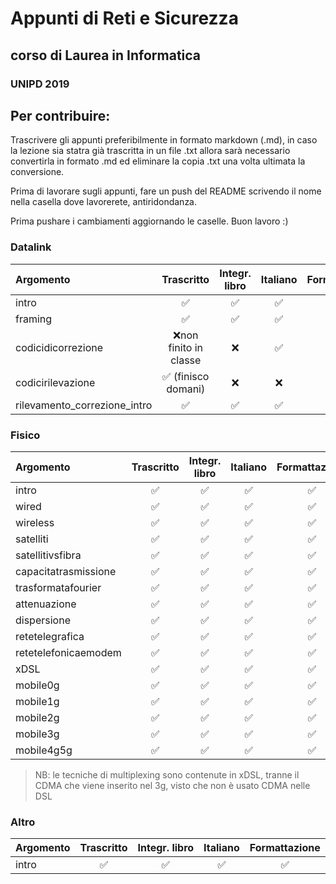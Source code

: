 # Appunti di Reti e Sicurezza
## corso di Laurea in Informatica
### UNIPD 2019

## Per contribuire:
Trascrivere gli appunti preferibilmente in formato markdown (.md), in caso la lezione sia statra già trascritta in un file .txt allora sarà necessario convertirla in formato .md ed eliminare la copia .txt una volta ultimata la conversione.

Prima di lavorare sugli appunti, fare un push del README scrivendo il nome  nella casella dove lavorerete, antiridondanza.

Prima pushare i cambiamenti aggiornando le caselle. Buon lavoro :)

### Datalink

| Argomento | Trascritto | Integr. libro | Italiano | Formattazione |
| :-- | :-: | :-: | :-: | :-: |
| intro | ✅ | ✅ | ✅ | ✅ |
| framing | ✅ | ✅ | ✅ | ✅ |
| codicidicorrezione | ❌non finito in classe| ❌ | ✅ | ✅ |
| codicirilevazione  | ✅ (finisco domani)| ❌ | ❌ | ❌ |
| rilevamento_correzione_intro  | ✅ | ✅ | ✅ | ✅ |

### Fisico

| Argomento | Trascritto | Integr. libro | Italiano | Formattazione |
| :-- | :-: | :-: | :-: | :-: |
| intro | ✅ | ✅ | ✅ | ✅ |
| wired | ✅ | ✅ | ✅ | ✅ |
| wireless | ✅ | ✅ | ✅ | ✅ |
| satelliti | ✅ | ✅ | ✅  | ✅ |
| satellitivsfibra | ✅ | ✅ | ✅ | ✅ |
| capacitatrasmissione | ✅ | ✅ | ✅ | ✅ |
| trasformatafourier | ✅ | ✅ | ✅ | ✅ |
| attenuazione | ✅ | ✅ | ✅ | ✅ |
| dispersione | ✅ | ✅ | ✅ | ✅ |
| retetelegrafica | ✅ | ✅ | ✅ | ✅ |
| retetelefonicaemodem | ✅ | ✅ | ✅ | ✅ |
| xDSL | ✅ | ✅ | ✅ | ✅ |
| mobile0g | ✅ | ✅ | ✅ | ✅ |
| mobile1g | ✅ | ✅ | ✅ | ✅ |
| mobile2g | ✅ | ✅ | ✅ | ✅ |
| mobile3g | ✅ | ✅ | ✅ | ✅ |
| mobile4g5g | ✅ | ✅ | ✅ | ✅ |

> NB: le tecniche di multiplexing sono contenute in xDSL, tranne il CDMA che viene inserito nel 3g, visto che non è usato CDMA nelle DSL

### Altro

| Argomento | Trascritto | Integr. libro | Italiano | Formattazione |
| :-- | :-: | :-: | :-: | :-: |
| intro | ✅ | ✅ | ✅ | ✅ |
